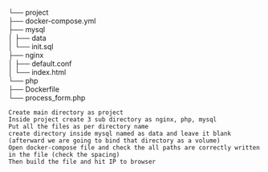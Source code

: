 └── project <br>
├── docker-compose.yml <br>
├── mysql <br>
│   ├── data <br>
│   └── init.sql <br>
├── nginx <br>
│   ├── default.conf <br>
│   └── index.html <br>
└── php <br>
├── Dockerfile <br>
└── process_form.php <br>

    Create main directory as project 
    Inside project create 3 sub directory as nginx, php, mysql 
    Put all the files as per directory name 
    create directory inside mysql named as data and leave it blank (afterward we are going to bind that directory as a volume)
    Open docker-compose file and check the all paths are correctly written in the file (check the spacing)
    Then build the file and hit IP to browser 

